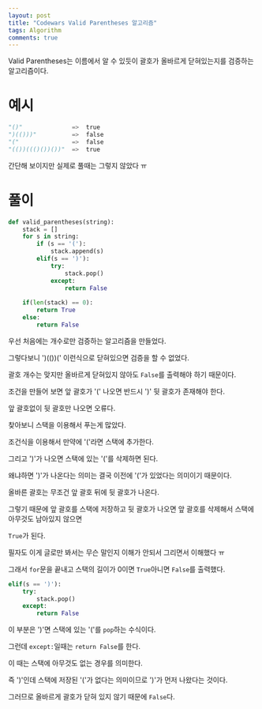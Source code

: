 ```yaml
---
layout: post
title: "Codewars Valid Parentheses 알고리즘"
tags: Algorithm
comments: true
---
```


Valid Parentheses는 이름에서 알 수 있듯이 괄호가 올바르게 닫혀있는지를 검증하는 알고리즘이다.

# 예시

```python
"()"              =>  true
")(()))"          =>  false
"("               =>  false
"(())((()())())"  =>  true
```

간단해 보이지만 실제로 풀때는 그렇지 않았다 ㅠ



# 풀이

```python
def valid_parentheses(string):
    stack = []
    for s in string:
        if (s == '('):
            stack.append(s)
        elif(s == ')'):
            try:
                stack.pop()
            except:
                return False
                
    if(len(stack) == 0):
        return True
    else:
        return False
```

우선 처음에는 개수로만 검증하는 알고리즘을 만들었다.

그렇다보니 ')(())(' 이런식으로 닫혀있으면 검증을 할 수 없었다.

괄호 개수는 맞지만 올바르게 닫혀있지 않아도 `False`를 출력해야 하기 때문이다.



조건을 만들어 보면 앞 괄호가 '(' 나오면 반드시 ')' 뒷 괄호가 존재해야 한다.

앞 괄호없이 뒷 괄호만 나오면 오류다.

찾아보니 스택을 이용해서 푸는게 많았다.



조건식을 이용해서 만약에 '('라면 스택에 추가한다.

그리고 ')'가 나오면 스택에 있는 '('를 삭제하면 된다.

왜냐하면 ')'가 나온다는 의미는 결국 이전에 '('가 있었다는 의미이기 때문이다.



올바른 괄호는 무조건 앞 괄호 뒤에 뒷 괄호가 나온다.

그렇기 때문에 앞 괄호를 스택에 저장하고 뒷 괄호가 나오면 앞 괄호를 삭제해서 스택에 아무것도 남아있지 않으면

`True`가 된다.

필자도 이게 글로만 봐서는 무슨 말인지 이해가 안되서 그리면서 이해했다 ㅠ



그래서 `for`문을 끝내고 스택의 길이가 0이면 `True`아니면 `False`를 출력했다.

```python
elif(s == ')'):
	try:
    	stack.pop()
    except:
        return False
```



이 부분은 ')'면 스택에 있는 '('를 `pop`하는 수식이다.

그런데 `except:`일때는 `return False`를 한다.

이 때는 스택에 아무것도 없는 경우를 의미한다.

즉 ')'인데 스택에 저장된 '('가 없다는 의미이므로 ')'가 먼저 나왔다는 것이다.

그러므로 올바르게 괄호가 닫혀 있지 않기 때문에 `False`다.
